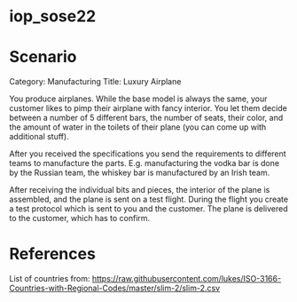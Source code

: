 # iop_sose22

# Scenario
Category: Manufacturing
Title: Luxury Airplane

You produce airplanes. While the base model is always the same, your customer
likes to pimp their airplane with fancy interior. You let them decide between a
number of 5 different bars, the number of seats, their color, and the amount
of water in the toilets of their plane (you can come up with additional stuff).

After you received the specifications you send the requirements to different
teams to manufacture the parts. E.g. manufacturing the vodka bar is done by the
Russian team, the whiskey bar is manufactured by an Irish team.

After receiving the individual bits and pieces, the interior of the plane is
assembled, and the plane is sent on a test flight. During the flight you 
create a test protocol which is sent to you and the customer. The plane is
delivered to the customer, which has to confirm.

# References
List of countries from:
https://raw.githubusercontent.com/lukes/ISO-3166-Countries-with-Regional-Codes/master/slim-2/slim-2.csv